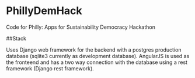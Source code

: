 # PhillyDemHack
Code for Philly: Apps for Sustainability Democracy Hackathon

##Stack

Uses Django web framework for the backend with a postgres production database (sqlite3 currently as development database). 
AngularJS is used as the fronteend and has a two way connection with the database using a rest framework (Django rest framework).
